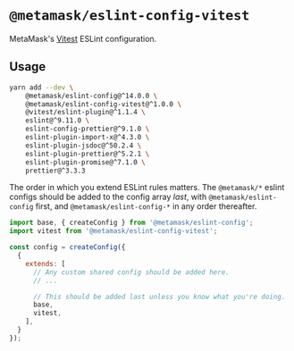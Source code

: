 # `@metamask/eslint-config-vitest`

MetaMask's [Vitest](https://vitest.dev/) ESLint configuration.

## Usage

```bash
yarn add --dev \
    @metamask/eslint-config@^14.0.0 \
    @metamask/eslint-config-vitest@^1.0.0 \
    @vitest/eslint-plugin@^1.1.4 \
    eslint@^9.11.0 \
    eslint-config-prettier@^9.1.0 \
    eslint-plugin-import-x@^4.3.0 \
    eslint-plugin-jsdoc@^50.2.4 \
    eslint-plugin-prettier@^5.2.1 \
    eslint-plugin-promise@^7.1.0 \
    prettier@^3.3.3
```

The order in which you extend ESLint rules matters.
The `@metamask/*` eslint configs should be added to the config array _last_,
with `@metamask/eslint-config` first, and `@metamask/eslint-config-*` in any
order thereafter.

```js
import base, { createConfig } from '@metamask/eslint-config';
import vitest from '@metamask/eslint-config-vitest';

const config = createConfig({
  {
    extends: [
      // Any custom shared config should be added here.
      // ...

      // This should be added last unless you know what you're doing.
      base,
      vitest,
    ],
  }
});
```
